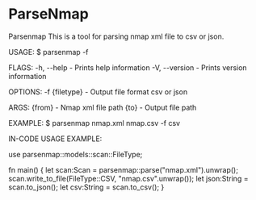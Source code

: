 # ParseNmap
Parsenmap
This is a tool for parsing nmap xml file to csv or json.

USAGE:
      $ parsenmap <from> <to> -f <filetype>

FLAGS:
      -h, --help - Prints help information
      -V, --version - Prints version information

OPTIONS:
      -f {filetype} - Output file format csv or json

ARGS:
      {from} - Nmap xml file path
      {to} - Output file path

EXAMPLE:
      $ parsenmap nmap.xml nmap.csv -f csv

IN-CODE USAGE EXAMPLE:

use parsenmap::models::scan::FileType;

fn main() {
    let scan:Scan = parsenmap::parse("nmap.xml").unwrap();
    scan.write_to_file(FileType::CSV, "nmap.csv".unwrap());
    let json:String =  scan.to_json();
    let csv:String =  scan.to_csv();
}
